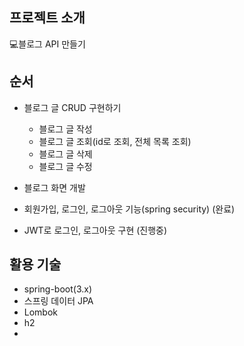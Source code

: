 ## 프로젝트 소개
 💻블로그 API 만들기


## 순서
 - 블로그 글 CRUD 구현하기
   - 블로그 글 작성
   - 블로그 글 조회(id로 조회, 전체 목록 조회)
   - 블로그 글 삭제
   - 블로그 글 수정

  - 블로그 화면 개발

  - 회원가입, 로그인, 로그아웃 기능(spring security)   (완료)
  - JWT로 로그인, 로그아웃 구현 (진행중)

    
## 활용 기술
- spring-boot(3.x)
- 스프링 데이터 JPA
- Lombok
- h2
- 
